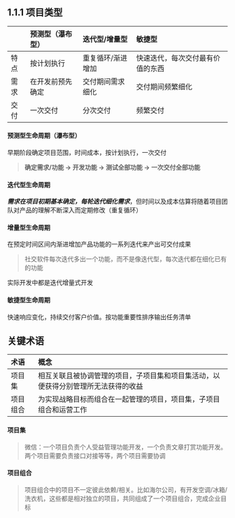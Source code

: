 ## 1.1.1 项目类型

|    | 预测型（瀑布型）| 迭代型/增量型 | 敏捷型 |
| :- | :-  | :-  |  :- |
|特点 |按计划执行| 重复循环/渐进增加| 快速迭代，每次交付最有价值的东西|
|需求| 在开发前预先确定|交付期间需求细化 |交付期间频繁细化 |
|交付 |一次交付 | 分次交付| 频繁交付|

#### 预测型生命周期（瀑布型）
早期阶段确定项目范围，时间成本，按计划执行，一次交付  

>__确定需求/功能 -> 开发功能 -> 测试全部功能 -> 一次交付全部功能__  

#### 迭代型生命周期
___需求在项目初期基本确定，每轮迭代细化需求___，但时间以及成本估算将随着项目团队对产品的理解不断深入而定期修改（重复循环）

#### 增量型生命周期
在预定时间区间内渐进增加产品功能的一系列迭代来产出可交付成果
>社交软件每次迭代多出一个功能，而不是像迭代型，每次迭代都在细化已有的功能  

实际开发中都是迭代增量式开发  

#### 敏捷型生命周期
快速响应变化，持续交付客户价值。按功能重要性排序输出任务清单

## 关键术语
|术语|概念
|:-|:-
|项目集|相互关联且被协调管理的项目，子项目集和项目集活动，以便获得分别管理所无法获得的收益
|项目组合|为实现战略目标而组合在一起管理的项目，项目集，子项目组合和运营工作|

#### 项目集
>微信：一个项目负责个人受益管理功能开发，一个负责文章打赏功能开发。两个项目需要负责接口对接等等，两个项目需要协调

#### 项目组合
>项目组合中的项目不一定彼此依赖/相关。比如海尔公司，有开发空调/冰箱/洗衣机，这些都是相对独立的项目，共同组成了一个项目组合，完成企业目标